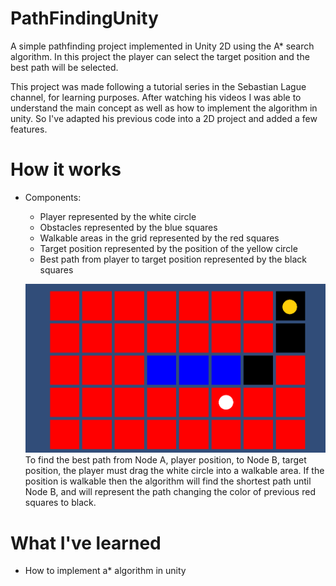 # PathFindingUnity

A simple pathfinding project implemented in Unity 2D using the A* search algorithm. In this project the player can select the target position and the best path will be selected.

This project was made following a tutorial series in the Sebastian Lague channel, for learning purposes. After watching his videos I was able to understand the main concept as well as how to implement the algorithm in unity. So I've adapted his previous code into a 2D project and added a few features.


# How it works
  - Components:
    - Player represented by the white circle
    - Obstacles represented by the blue squares
    - Walkable areas in the grid represented by the red squares
    - Target position represented by the position of the yellow circle
    - Best path from player to target position represented by the black squares
    
    ![PathFindingUnity](PathFinding/Assets/images/pathfinding.png)
To find the best path from Node A, player position, to Node B, target position, the player must drag the white circle into a walkable area. If the position is walkable then the algorithm will find the shortest path until Node B, and will represent the path changing the color of previous red squares to black.

# What I've learned
  - How to implement a* algorithm in unity
